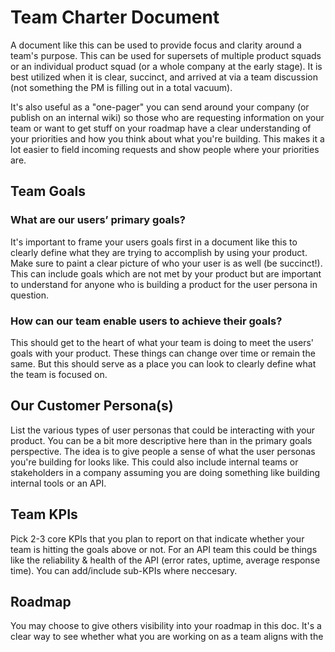 
# Team Charter Document
A document like this can be used to provide focus and clarity around a team's purpose. This can be used for supersets of multiple product squads or an individual product squad (or a whole company at the early stage). It is best utilized when it is clear, succinct, and arrived at via a team discussion (not something the PM is filling out in a total vacuum).

It's also useful as a "one-pager" you can send around your company (or publish on an internal wiki) so those who are requesting information on your team or want to get stuff on your roadmap have a clear understanding of your priorities and how you think about what you're building. This makes it a lot easier to field incoming requests and show people where your priorities are.

## Team Goals
### What are our users’ primary goals?
It's important to frame your users goals first in a document like this to clearly define what they are trying to accomplish by using your product. Make sure to paint a clear picture of who your user is as well (be succinct!). This can include goals which are not met by your product but are important to understand for anyone who is building a product for the user persona in question.

### How can our team enable users to achieve their goals?
This should get to the heart of what your team is doing to meet the users' goals with your product. These things can change over time or remain the same. But this should serve as a place you can look to clearly define what the team is focused on.

## Our Customer Persona(s)
List the various types of user personas that could be interacting with your product. You can be a bit more descriptive here than in the primary goals perspective. The idea is to give people a sense of what the user personas you're building for looks like. This could also include internal teams or stakeholders in a company assuming you are doing something like building internal tools or an API.

## Team KPIs
Pick 2-3 core KPIs that you plan to report on that indicate whether your team is hitting the goals above or not. For an API team this could be things like the reliability & health of the API (error rates, uptime, average response time). You can add/include sub-KPIs where neccesary.

## Roadmap
You may choose to give others visibility into your roadmap in this doc. It's a clear way to see whether what you are working on as a team aligns with the 